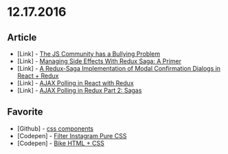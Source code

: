 # 12.17.2016

## Article

- \[Link\] - [The JS Community has a Bullying Problem](https://medium.com/javascript-scene/the-js-community-has-a-bullying-problem-96c10f11c85d#.1snxotwle)
- \[Link\] - [Managing Side Effects With Redux Saga: A Primer](http://www.sigient.com/blog/managing-side-effects-with-redux-saga-a-primer-1)
- \[Link\] - [A Redux-Saga Implementation of Modal Confirmation Dialogs in React + Redux](https://decembersoft.com/posts/a-redux-saga-implementation-of-modal-confirmation-dialogs-in-react-redux/)
- \[Link\] - [AJAX Polling in React with Redux](http://notjoshmiller.com/ajax-polling-in-react-with-redux/)
- \[Link\] - [AJAX Polling in Redux Part 2: Sagas](http://notjoshmiller.com/ajax-polling-part-2-sagas/)


## Favorite

- \[Github\] - [css components](https://github.com/hjdesigner/css-components)
- \[Codepen\] - [Filter Instagram Pure CSS](http://codepen.io/hjdesigner/full/xRmqpp/)
- \[Codepen\] - [Bike HTML + CSS](http://codepen.io/cecelabomfim/pen/ENGNBB)
